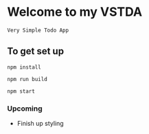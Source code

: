 # Welcome to my VSTDA
```
Very Simple Todo App
```

## To get set up
```
npm install
```
```
npm run build
```
```
npm start
```

### Upcoming
* Finish up styling